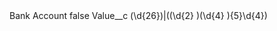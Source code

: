 <?xml version="1.0" encoding="UTF-8"?>
<CustomMetadata xmlns="http://soap.sforce.com/2006/04/metadata" xmlns:xsi="http://www.w3.org/2001/XMLSchema-instance" xmlns:xsd="http://www.w3.org/2001/XMLSchema">
    <label>Bank Account</label>
    <protected>false</protected>
    <values>
        <field>Value__c</field>
        <value xsi:type="xsd:string">(\d{26})|((\d{2} )(\d{4} ){5}\d{4})</value>
    </values>
</CustomMetadata>
